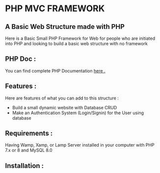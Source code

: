 # PHP MVC FRAMEWORK
## A Basic Web Structure made with PHP 

Here is a Basic Small PHP Framework for Web for people who are initiated into PHP and looking to build a basic web structure with no framework

## PHP Doc : 
You can find complete PHP Documentation <a href = 'https://www.php.net/manual/en/'> here . </a>

## Features : 
Here are features of what you can add to this structure : 

- Build a small dynamic website with Database CRUD 
- Make an Authentication System (Login/Signin) for the User using database

## Requirements : 
Having Wamp, Xamp, or Lamp Server installed in your computer with PHP 7.x or 8 and MySQL 8.0

## Installation : 


